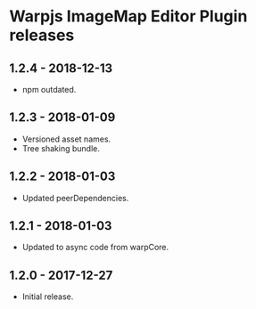 # Warpjs ImageMap Editor Plugin releases

## 1.2.4 - 2018-12-13

- npm outdated.

## 1.2.3 - 2018-01-09

- Versioned asset names.
- Tree shaking bundle.

## 1.2.2 - 2018-01-03

- Updated peerDependencies.

## 1.2.1 - 2018-01-03

- Updated to async code from warpCore.

## 1.2.0 - 2017-12-27

- Initial release.
